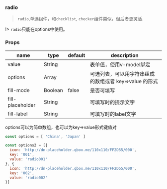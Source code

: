 ### radio

> `radio`,单选组件，和`checklist`, `checker`组件类似，但后者更灵活.

!> `radio`只能在options中使用。

### Props

|name|type|default|description|
|----|----|-------|-----------|
|value|String||表单值，使用v-model绑定|
|options|Array||可选列表，可以用字符串组成的数组或者 key=>value 的形式|
|fill-mode|Boolean|false|是否可填写|
|fill-placeholder|String||可填写时的提示文字|
|fill-label|String||可填写时的label文字|

options可以为简单数组，也可以为key=>value形式键值对

```js
const options = [ 'China', 'Japan' ]

const options2 = [{
  icon: 'http://dn-placeholder.qbox.me/110x110/FF2D55/000',
  key: '001',
  value: 'radio001'
}, {
  icon: 'http://dn-placeholder.qbox.me/110x110/FF2D55/000',
  key: '002',
  value: 'radio002'
}]
```
